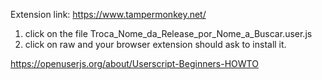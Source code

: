 Extension link: https://www.tampermonkey.net/

1. click on the file Troca_Nome_da_Release_por_Nome_a_Buscar.user.js
2. click on raw and your browser extension should ask to install it.

https://openuserjs.org/about/Userscript-Beginners-HOWTO
